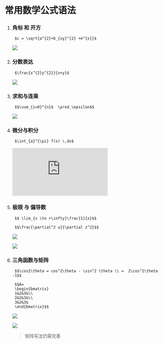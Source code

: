 # 常用数学公式语法

1. ### 角标 和 开方

        $c = \sqrt{a^{2}+b_{xy}^{2} +e^{x}}$

    ![](https://latex.codecogs.com/gif.latex?c&space;=&space;\sqrt{a^{2}&plus;b_{xy}^{2}&space;&plus;e^{x}})

1. ### 分数表达

        $\frac{x^{2}y^{2}}{x+y}$

    ![](https://latex.codecogs.com/gif.latex?\frac{x^{2}y^{2}}{x&plus;y})

1. ### 求和与连乘

        $$\sum_{i=0}^{n}$  \prod_\epsilon$$

    ![](https://latex.codecogs.com/gif.latex?\sum_{i=0}^{n}$&space;\prod_\epsilon)

1. ### 微分与积分

        $\int_{a}^{\pi} f(x) \,dx$

    ![](https://latex.codecogs.com/gif.latex?%5Cint_%7Ba%7D%5E%7B%5Cpi%7D%20f%28x%29%20%5C%2Cdx)

1. ### 极限 与 偏导数

        $$ \lim_{x \to +\infty}\frac{1}{x}$$

        $$\frac{\partial^2 u}{\partial z^2}$$

    ![](https://latex.codecogs.com/gif.latex?\lim_{x&space;\to&space;&plus;\infty}\frac{1}{x})

    ![](https://latex.codecogs.com/gif.latex?\frac{\partial^2&space;u}{\partial&space;z^2})

1. ### 三角函数与矩阵

        $$\cos2\theta = cos^2\theta - \sin^2 \theta \\ =  2\cos^2\theta -1$$

        $$A=
        \begin{bmatrix}
        1&2&3&\\
        2&2&3&\\
        3&2&3&
        \end{bmatrix}$$

    ![](https://latex.codecogs.com/gif.latex?\cos2\theta&space;=&space;cos^2\theta&space;-&space;\sin^2&space;\theta&space;\\&space;=&space;2\cos^2\theta&space;-1)

    ![](https://latex.codecogs.com/gif.latex?A=&space;\begin{bmatrix}&space;1&2&3&\\&space;2&2&3&\\&space;3&2&3&&space;\end{bmatrix})

    > 矩阵写法仍需完善

